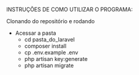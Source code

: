 
INSTRUÇÕES DE COMO UTILIZAR O PROGRAMA:


Clonando do repositório e rodando

- Acessar a pasta
    - cd pasta_do_laravel
    - composer install
    - cp .env.example .env
    - php artisan key:generate
    - php artisan migrate 

